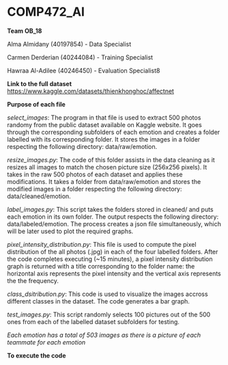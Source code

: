 # COMP472_AI

**Team OB_18**

Alma Almidany (40197854) - Data Specialist

Carmen Derderian (40244084) - Training Specialist

Hawraa Al-Adilee (40246450) - Evaluation Specialist8

**Link to the full dataset**
https://www.kaggle.com/datasets/thienkhonghoc/affectnet

**Purpose of each file**

*select_images*: The program in that file is used to extract 500 photos randomy from the public dataset available on Kaggle website. It goes through the corresponding subfolders of each emotion and creates a folder labelled with its corresponding folder. It stores the images in a folder respecting the following directory: data/raw/emotion.

*resize_images.py*: The code of this folder assists in the data cleaning as it resizes all images to match the chosen picture size (256x256 pixels). It takes in the raw 500 photos of each dataset and applies these modifications. It takes a folder from data/raw/emotion and stores the modified images in a folder respecting the following directory: data/cleaned/emotion. 

*label_images.py*: This script takes the folders stored in cleaned/ and puts each emotion in its own folder. The output respects the following directory: data/labeled/emotion. The process creates a json file simultaneously, which will be later used to plot the required graphs. 

*pixel_intensity_distribution.py*: This file is used to compute the pixel distribution of the all photos (.jpg) in each of the four labelled folders. After the code completes executing (~15 minutes), a pixel intensity distribution graph is returned with a title corresponding to the folder name: the horizontal axis represents the pixel intensity and the vertical axis represents the the frequency. 

*class_dsitribution.py*: This code is used to visualize the images accross different classes in the dataset. The code generates a bar graph. 

*test_images.py*: This script randomly selects 100 pictures out of the 500 ones from each of the labelled dataset subfolders for testing.

*Each emotion has a total of 503 images as there is a picture of each teammate for each emotion*

**To execute the code**
